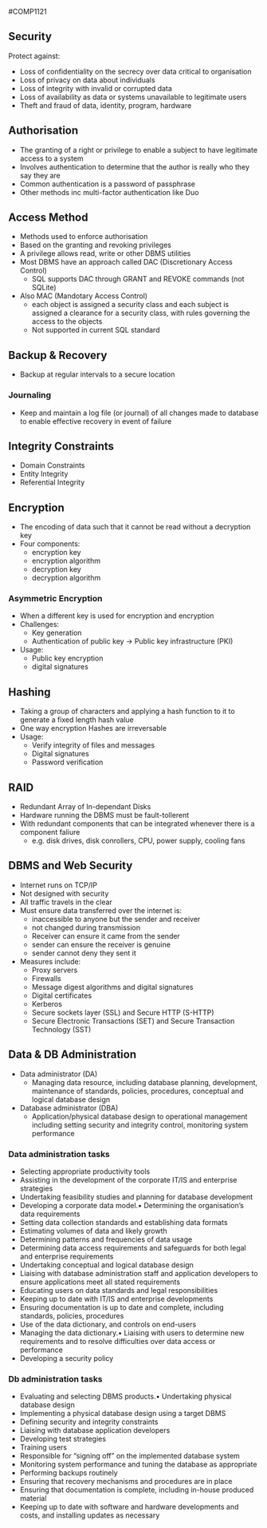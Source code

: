 #COMP1121
## Security
Protect against:
- Loss of confidentiality on the secrecy over data critical to organisation
- Loss of privacy on data about individuals
- Loss of integrity with invalid or corrupted data
- Loss of availability as data or systems unavailable to legitimate users
- Theft and fraud of data, identity, program, hardware
## Authorisation
- The granting of a right or privilege to enable a subject to have legitimate access to a system
- Involves authentication to determine that the author is really who they say they are
- Common authentication is a password of passphrase
- Other methods inc multi-factor authentication like Duo

## Access Method
- Methods used to enforce authorisation
- Based on the granting and revoking privileges
- A privilege allows read, write or other DBMS utilities
- Most DBMS have an approach called DAC (Discretionary Access Control)
	- SQL supports DAC through GRANT and REVOKE commands (not SQLite)
- Also MAC (Mandotary Access Control)
	- each object is assigned a security class and each subject is assigned a clearance for a security class, with rules governing the access to the objects
	- Not supported in current SQL standard

## Backup & Recovery
- Backup at regular intervals to a secure location
### Journaling
- Keep and maintain a log file (or journal) of all changes made to database to enable effective recovery in event of failure

## Integrity Constraints
- Domain Constraints
- Entity Integrity
- Referential Integrity

## Encryption
- The encoding of data such that it cannot be read without a decryption key
- Four components: 
	- encryption key
	- encryption algorithm
	- decryption key
	- decryption algorithm
### Asymmetric Encryption
- When a different key is used for encryption and encryption
- Challenges:
	- Key generation
	- Authentication of public key -> Public key infrastructure (PKI)
- Usage: 
	- Public key encryption
	- digital signatures

## Hashing
- Taking a group of characters and applying a hash function to it to generate a fixed length hash value
- One way encryption Hashes are irreversable
- Usage:
	- Verify integrity of files and messages
	- Digital signatures
	- Password verification

## RAID
- Redundant Array of In-dependant Disks
-  Hardware running the DBMS must be fault-tollerent
- With redundant components that can be integrated whenever there is a component faliure
	- e.g. disk drives, disk conrollers, CPU, power supply, cooling fans

## DBMS and Web Security
- Internet runs on TCP/IP
- Not designed with security
- All traffic travels in the clear
- Must ensure data transferred over the internet is:
	- inaccessible to anyone but the sender and receiver
	- not changed during transmission
	- Receiver can ensure it came from the sender
	- sender can ensure the receiver is genuine
	- sender cannot deny they sent it
- Measures include:
	- Proxy servers
	- Firewalls
	- Message digest algorithms and digital signatures
	- Digital certificates
	- Kerberos
	- Secure sockets layer (SSL) and Secure HTTP (S-HTTP)
	- Secure Electronic Transactions (SET) and Secure Transaction Technology (SST)

## Data & DB Administration
- Data administrator (DA)
	- Managing data resource, including database planning, development, maintenance of standards, policies, procedures, conceptual and logical database design
- Database administrator (DBA)
	- Application/physical database design to operational management including setting security and integrity control, monitoring system performance
### Data administration tasks
- Selecting appropriate productivity tools
- Assisting in the development of the corporate IT/IS and enterprise strategies
- Undertaking feasibility studies and planning for database development
- Developing a corporate data model.• Determining the organisation’s data requirements
- Setting data collection standards and establishing data formats
- Estimating volumes of data and likely growth
- Determining patterns and frequencies of data usage
- Determining data access requirements and safeguards for both legal and enterprise requirements
- Undertaking conceptual and logical database design
- Liaising with database administration staff and application developers to ensure applications meet all stated requirements
- Educating users on data standards and legal responsibilities
- Keeping up to date with IT/IS and enterprise developments
- Ensuring documentation is up to date and complete, including standards, policies, procedures
- Use of the data dictionary, and controls on end-users
- Managing the data dictionary.• Liaising with users to determine new requirements and to resolve difficulties over data access or performance
- Developing a security policy
### Db administration tasks
- Evaluating and selecting DBMS products.• Undertaking physical database design
- Implementing a physical database design using a target DBMS
- Defining security and integrity constraints
- Liaising with database application developers
- Developing test strategies
- Training users
- Responsible for “signing off” on the implemented database system
- Monitoring system performance and tuning the database as appropriate
- Performing backups routinely
- Ensuring that recovery mechanisms and procedures are in place
- Ensuring that documentation is complete, including in-house produced material
- Keeping up to date with software and hardware developments and costs, and installing updates as necessary